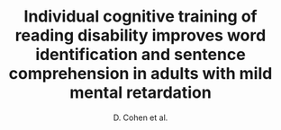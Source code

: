 ---
cat: gaia
subcat: architecture
bestof: false
author: D. Cohen et al.
title: Individual cognitive training of reading disability improves word identification and sentence comprehension in adults with mild mental retardation
journal: Res Dev Disabil
year: 2006
type: article
doi: S0891-4222(05)00069-7 [pii] 10.1016/j.ridd.2004.07.008
---